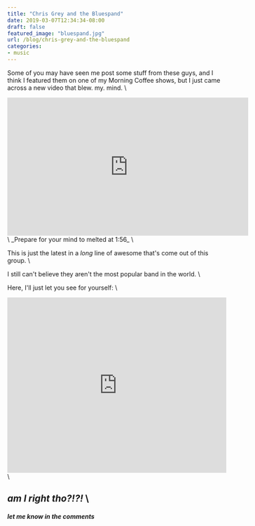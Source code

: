 ```yaml
---
title: "Chris Grey and the Bluespand"
date: 2019-03-07T12:34:34-08:00
draft: false
featured_image: "bluespand.jpg"
url: /blog/chris-grey-and-the-bluespand
categories:
- music
---
```


Some of you may have seen me post some stuff from these guys, and I think I featured them on one of my Morning Coffee shows, but I just came across a new video that blew. my. mind. \

<iframe src="https://www.facebook.com/plugins/video.php?href=https%3A%2F%2Fwww.facebook.com%2FChrisGreyNtheBlueSpand%2Fvideos%2F401242970444846%2F&show_text=0" width="550" height="315" style="border:none;overflow:hidden" scrolling="no" frameborder="0" allowTransparency="true" allowFullScreen="true"></iframe> \
_Prepare for your mind to melted at 1:56_ \

This is just the latest in a *long* line of awesome that's come out of this group. \

I still can't believe they aren't the most popular band in the world. \

Here, I'll just let you see for yourself: \

<iframe src="https://open.spotify.com/embed/artist/3xdIsUtrCG4MvX5s24X6Xn" width="500" height="400" frameborder="0" allowtransparency="true" allow="encrypted-media"></iframe> \

## _am I right tho?!?!_ \
##### _let me know in the comments_